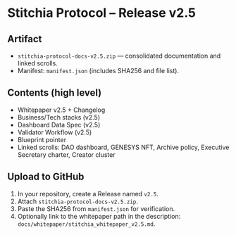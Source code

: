 # Stitchia Protocol – Release v2.5

Artifact
--------
- `stitchia-protocol-docs-v2.5.zip` — consolidated documentation and linked scrolls.
- Manifest: `manifest.json` (includes SHA256 and file list).

Contents (high level)
---------------------
- Whitepaper v2.5 + Changelog
- Business/Tech stacks (v2.5)
- Dashboard Data Spec (v2.5)
- Validator Workflow (v2.5)
- Blueprint pointer
- Linked scrolls: DAO dashboard, GENESYS NFT, Archive policy, Executive Secretary charter, Creator cluster

Upload to GitHub
----------------
1) In your repository, create a Release named `v2.5`.
2) Attach `stitchia-protocol-docs-v2.5.zip`.
3) Paste the SHA256 from `manifest.json` for verification.
4) Optionally link to the whitepaper path in the description: `docs/whitepaper/stitchia_whitepaper_v2.5.md`.

